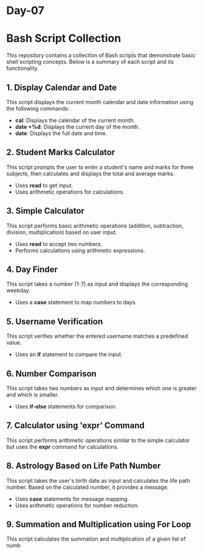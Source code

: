 # Day-07
# Bash Script Collection

This repository contains a collection of Bash scripts that demonstrate basic shell scripting concepts. Below is a summary of each script and its functionality.

## 1. Display Calendar and Date

This script displays the current month calendar and date information using the following commands:

* **cal**: Displays the calendar of the current month.
* **date +%d**: Displays the current day of the month.
* **date**: Displays the full date and time.

## 2. Student Marks Calculator

This script prompts the user to enter a student's name and marks for three subjects, then calculates and displays the total and average marks.

* Uses **read** to get input.
* Uses arithmetic operations for calculations.

## 3. Simple Calculator

This script performs basic arithmetic operations (addition, subtraction, division, multiplication) based on user input.

* Uses **read** to accept two numbers.
* Performs calculations using arithmetic expressions.

## 4. Day Finder

This script takes a number (1-7) as input and displays the corresponding weekday.

* Uses a **case** statement to map numbers to days.

## 5. Username Verification

This script verifies whether the entered username matches a predefined value.

* Uses an **if** statement to compare the input.

## 6. Number Comparison

This script takes two numbers as input and determines which one is greater and which is smaller.

* Uses **if-else** statements for comparison.

## 7. Calculator using 'expr' Command

This script performs arithmetic operations similar to the simple calculator but uses the **expr** command for calculations.

## 8. Astrology Based on Life Path Number

This script takes the user's birth date as input and calculates the life path number. Based on the calculated number, it provides a message.

* Uses **case** statements for message mapping.
* Uses arithmetic operations for number reduction.

## 9. Summation and Multiplication using For Loop

This script calculates the summation and multiplication of a given list of numb
